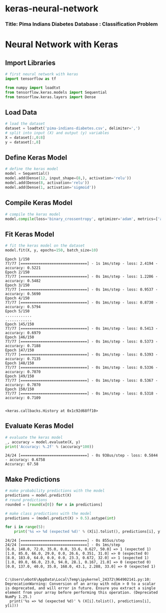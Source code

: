 # keras-neural-network

### Title: Pima Indians Diabetes Database : Classification Problem

# Neural Network with Keras

## Import Libraries


```python
# first neural network with keras
import tensorflow as tf
```


```python
from numpy import loadtxt
from tensorflow.keras.models import Sequential
from tensorflow.keras.layers import Dense
```

## Load Data


```python
# load the dataset
dataset = loadtxt('pima-indians-diabetes.csv', delimiter=',')
# split into input (X) and output (y) variables
X = dataset[:,0:8]
y = dataset[:,8]
```

## Define Keras Model


```python
# define the keras model
model = Sequential()
model.add(Dense(12, input_shape=(8,), activation='relu'))
model.add(Dense(8, activation='relu'))
model.add(Dense(1, activation='sigmoid'))
```

## Compile Keras Model


```python
# compile the keras model
model.compile(loss='binary_crossentropy', optimizer='adam', metrics=['accuracy'])
```

## Fit Keras Model


```python
# fit the keras model on the dataset
model.fit(X, y, epochs=150, batch_size=10)
```

    Epoch 1/150
    77/77 [==============================] - 1s 1ms/step - loss: 2.4194 - accuracy: 0.5221
    Epoch 2/150
    77/77 [==============================] - 0s 1ms/step - loss: 1.2206 - accuracy: 0.5482
    Epoch 3/150
    77/77 [==============================] - 0s 1ms/step - loss: 0.9537 - accuracy: 0.5690
    Epoch 4/150
    77/77 [==============================] - 0s 1ms/step - loss: 0.8730 - accuracy: 0.5794
    Epoch 5/150
    ............
    ............
    Epoch 145/150
    77/77 [==============================] - 0s 1ms/step - loss: 0.5413 - accuracy: 0.6979
    Epoch 146/150
    77/77 [==============================] - 0s 1ms/step - loss: 0.5373 - accuracy: 0.7188
    Epoch 147/150
    77/77 [==============================] - 0s 1ms/step - loss: 0.5393 - accuracy: 0.7135
    Epoch 148/150
    77/77 [==============================] - 0s 1ms/step - loss: 0.5336 - accuracy: 0.7070
    Epoch 149/150
    77/77 [==============================] - 0s 1ms/step - loss: 0.5367 - accuracy: 0.7070
    Epoch 150/150
    77/77 [==============================] - 0s 1ms/step - loss: 0.5318 - accuracy: 0.7109
    

    <keras.callbacks.History at 0x1c92d68ff10>



## Evaluate Keras Model


```python
# evaluate the keras model
_, accuracy = model.evaluate(X, y)
print('Accuracy: %.2f' % (accuracy*100))
```

    24/24 [==============================] - 0s 938us/step - loss: 0.5844 - accuracy: 0.6758
    Accuracy: 67.58
    

## Make Predictions


```python
# make probability predictions with the model
predictions = model.predict(X)
# round predictions
rounded = [round(x[0]) for x in predictions]

# make class predictions with the model
predictions = (model.predict(X) > 0.5).astype(int)

for i in range(5):
    print('%s => %d (expected %d)' % (X[i].tolist(), predictions[i], y[i]))
```

    24/24 [==============================] - 0s 855us/step
    24/24 [==============================] - 0s 1ms/step
    [6.0, 148.0, 72.0, 35.0, 0.0, 33.6, 0.627, 50.0] => 1 (expected 1)
    [1.0, 85.0, 66.0, 29.0, 0.0, 26.6, 0.351, 31.0] => 0 (expected 0)
    [8.0, 183.0, 64.0, 0.0, 0.0, 23.3, 0.672, 32.0] => 1 (expected 1)
    [1.0, 89.0, 66.0, 23.0, 94.0, 28.1, 0.167, 21.0] => 0 (expected 0)
    [0.0, 137.0, 40.0, 35.0, 168.0, 43.1, 2.288, 33.0] => 0 (expected 1)
    

    C:\Users\ebot6\AppData\Local\Temp\ipykernel_24372\964902141.py:10: DeprecationWarning: Conversion of an array with ndim > 0 to a scalar is deprecated, and will error in future. Ensure you extract a single element from your array before performing this operation. (Deprecated NumPy 1.25.)
      print('%s => %d (expected %d)' % (X[i].tolist(), predictions[i], y[i]))
    


```python

```
